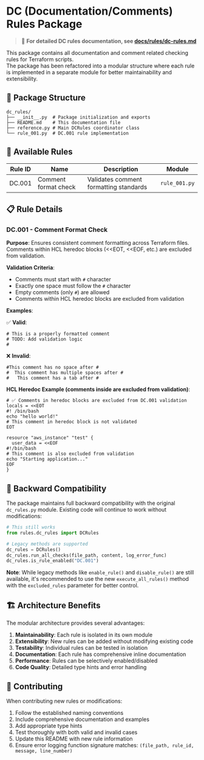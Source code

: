 # DC (Documentation/Comments) Rules Package

> 📖 **For detailed DC rules documentation, see [docs/rules/dc-rules.md](../../docs/rules/dc-rules.md)**

This package contains all documentation and comment related checking rules for Terraform scripts.  
The package has been refactored into a modular structure where each rule is implemented in a separate module for better
maintainability and extensibility.

## 📁 Package Structure

```
dc_rules/
├── __init__.py  # Package initialization and exports
├── README.md    # This documentation file
├── reference.py # Main DCRules coordinator class
└── rule_001.py  # DC.001 rule implementation
```

## 🎯 Available Rules

| Rule ID | Name | Description | Module |
|---------|------|-------------|---------|
| DC.001 | Comment format check | Validates comment formatting standards | `rule_001.py` |


## 📋 Rule Details

### DC.001 - Comment Format Check

**Purpose**: Ensures consistent comment formatting across Terraform files. Comments within HCL heredoc blocks (<<EOT, <<EOF, etc.) are excluded from validation.

**Validation Criteria**:
- Comments must start with `#` character
- Exactly one space must follow the `#` character
- Empty comments (only `#`) are allowed
- Comments within HCL heredoc blocks are excluded from validation

**Examples**:

✅ **Valid**:
```hcl
# This is a properly formatted comment
# TODO: Add validation logic
#
```

❌ **Invalid**:
```hcl
#This comment has no space after #
#  This comment has multiple spaces after #
#	This comment has a tab after #
```

**HCL Heredoc Example (comments inside are excluded from validation)**:
```hcl
# ✅ Comments in heredoc blocks are excluded from DC.001 validation
locals = <<EOT
#! /bin/bash
echo "hello world!"
# This comment in heredoc block is not validated
EOT

resource "aws_instance" "test" {
  user_data = <<EOF
#!/bin/bash
# This comment is also excluded from validation
echo "Starting application..."
EOF
}
```

## 🔄 Backward Compatibility

The package maintains full backward compatibility with the original `dc_rules.py` module. Existing code will continue to work without modifications:

```python
# This still works
from rules.dc_rules import DCRules

# Legacy methods are supported
dc_rules = DCRules()
dc_rules.run_all_checks(file_path, content, log_error_func)
dc_rules.is_rule_enabled("DC.001")
```

**Note**: While legacy methods like `enable_rule()` and `disable_rule()` are still available, it's recommended to use
the new `execute_all_rules()` method with the `excluded_rules` parameter for better control.

## 🏗️ Architecture Benefits

The modular architecture provides several advantages:

1. **Maintainability**: Each rule is isolated in its own module
2. **Extensibility**: New rules can be added without modifying existing code
3. **Testability**: Individual rules can be tested in isolation
4. **Documentation**: Each rule has comprehensive inline documentation
5. **Performance**: Rules can be selectively enabled/disabled
6. **Code Quality**: Detailed type hints and error handling

## 📝 Contributing

When contributing new rules or modifications:

1. Follow the established naming conventions
2. Include comprehensive documentation and examples
3. Add appropriate type hints
4. Test thoroughly with both valid and invalid cases
5. Update this README with new rule information
6. Ensure error logging function signature matches: `(file_path, rule_id, message, line_number)`
